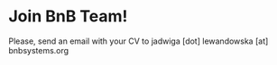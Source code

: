 # Join BnB Team!

Please, send an email with your CV to  jadwiga [dot] lewandowska [at] bnbsystems.org

